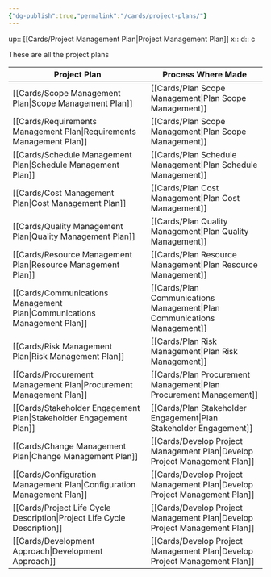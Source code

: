 ```yaml
---
{"dg-publish":true,"permalink":"/cards/project-plans/"}
---
```


up:: [[Cards/Project Management Plan\|Project Management Plan]] 
x:: 
d:: c

These are all the project plans

| Project Plan                         | Process Where Made                  |
| ------------------------------------ | ----------------------------------- |
| [[Cards/Scope Management Plan\|Scope Management Plan]]            | [[Cards/Plan Scope Management\|Plan Scope Management]]           |
| [[Cards/Requirements Management Plan\|Requirements Management Plan]]      | [[Cards/Plan Scope Management\|Plan Scope Management]]           |
| [[Cards/Schedule Management Plan\|Schedule Management Plan]]         | [[Cards/Plan Schedule Management\|Plan Schedule Management]]        |
| [[Cards/Cost Management Plan\|Cost Management Plan]]             | [[Cards/Plan Cost Management\|Plan Cost Management]]            |
| [[Cards/Quality Management Plan\|Quality Management Plan]]          | [[Cards/Plan Quality Management\|Plan Quality Management]]         |
| [[Cards/Resource Management Plan\|Resource Management Plan]]         | [[Cards/Plan Resource Management\|Plan Resource Management]]        |
| [[Cards/Communications Management Plan\|Communications Management Plan]]    | [[Cards/Plan Communications Management\|Plan Communications Management]]  |
| [[Cards/Risk Management Plan\|Risk Management Plan]]             | [[Cards/Plan Risk Management\|Plan Risk Management]]            |
| [[Cards/Procurement Management Plan\|Procurement Management Plan]]      | [[Cards/Plan Procurement Management\|Plan Procurement Management]]     |
| [[Cards/Stakeholder Engagement Plan\|Stakeholder Engagement Plan]]      | [[Cards/Plan Stakeholder Engagement\|Plan Stakeholder Engagement]]     |
| [[Cards/Change Management Plan\|Change Management Plan]]           | [[Cards/Develop Project Management Plan\|Develop Project Management Plan]] |
| [[Cards/Configuration Management Plan\|Configuration Management Plan]]    | [[Cards/Develop Project Management Plan\|Develop Project Management Plan]] |
| [[Cards/Project Life Cycle Description\|Project Life Cycle Description]]   | [[Cards/Develop Project Management Plan\|Develop Project Management Plan]] |
| [[Cards/Development Approach\|Development Approach]]             | [[Cards/Develop Project Management Plan\|Develop Project Management Plan]] |
